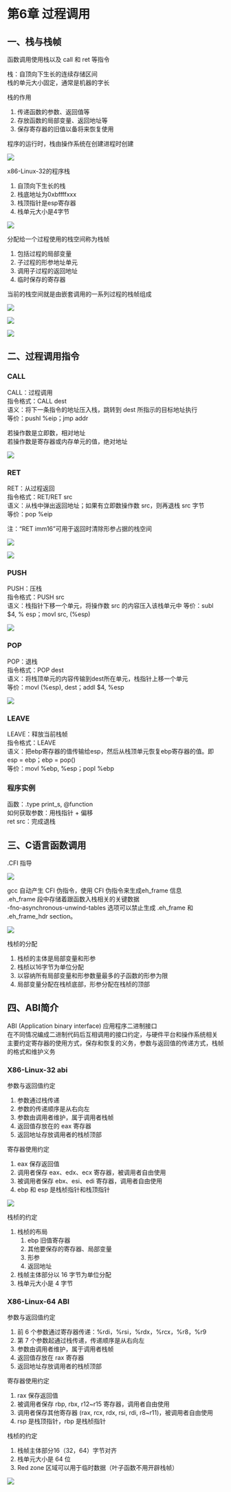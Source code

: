 # 第6章 过程调用
## 一、栈与栈帧
函数调用使用栈以及 call 和 ret 等指令

栈：自顶向下生长的连续存储区间  
栈的单元大小固定，通常是机器的字长

栈的作用
1. 传递函数的参数、返回值等
2. 存放函数的局部变量、返回地址等
3. 保存寄存器的旧值以备将来恢复使用

程序的运行时，栈由操作系统在创建进程时创建

![](assets/assembly-6-1.png)

x86-Linux-32的程序栈
1. 自顶向下生长的栈
2. 栈底地址为0xbffffxxx
3. 栈顶指针是esp寄存器
4. 栈单元大小是4字节

![](assets/assembly-6-2.png)

分配给一个过程使用的栈空间称为栈帧
1. 包括过程的局部变量
2. 子过程的形参地址单元
3. 调用子过程的返回地址
4. 临时保存的寄存器

当前的栈空间就是由嵌套调用的一系列过程的栈帧组成

![](assets/assembly-6-3.png)

![](assets/assembly-6-4.png)

![](assets/assembly-6-5.png)

## 二、过程调用指令
### CALL
CALL：过程调用  
指令格式：CALL dest  
语义：将下一条指令的地址压入栈，跳转到 dest 所指示的目标地址执行  
等价：pushl %eip；jmp addr

若操作数是立即数，相对地址  
若操作数是寄存器或内存单元的值，绝对地址

![](assets/assembly-6-6.png)

### RET  
RET：从过程返回  
指令格式：RET/RET src  
语义：从栈中弹出返回地址；如果有立即数操作数 src，则再退栈 src 字节  
等价：pop %eip

注：“RET imm16”可用于返回时清除形参占据的栈空间

![](assets/assembly-6-7.png)

![](assets/assembly-6-8.png)

### PUSH
PUSH：压栈  
指令格式：PUSH src  
语义：栈指针下移一个单元，将操作数 src 的内容压入该栈单元中 
等价：subl $4, % esp；movl src, (%esp)

![](assets/assembly-6-9.png)

### POP
POP：退栈  
指令格式：POP dest  
语义：将栈顶单元的内容传输到dest所在单元，栈指针上移一个单元  
等价：movl (%esp), dest；addl $4, %esp

![](assets/assembly-6-10.png)

### LEAVE
LEAVE：释放当前栈帧  
指令格式：LEAVE  
语义：把ebp寄存器的值传输给esp，然后从栈顶单元恢复ebp寄存器的值。即esp = ebp；ebp = pop()  
等价：movl %ebp, %esp；popl %ebp

### 程序实例
函数：.type print_s, @function  
如何获取参数：用栈指针 + 偏移  
ret src：完成退栈

## 三、C语言函数调用
.CFI 指导

![](assets/assembly-6-11.png)

gcc 自动产生 CFI 伪指令，使用 CFI 伪指令来生成eh_frame 信息  
.eh_frame 段中存储着跟函数入栈相关的关键数据   
-fno-asynchronous-unwind-tables 选项可以禁止生成 .eh_frame 和 .eh_frame_hdr section。

![](assets/assembly-6-12.png)

栈桢的分配
1. 栈桢的主体是局部变量和形参
2. 栈桢以16字节为单位分配
3. 以容纳所有局部变量和形参数量最多的子函数的形参为限
4. 局部变量分配在栈桢底部，形参分配在栈桢的顶部

## 四、ABI简介
ABI (Application binary interface) 应用程序二进制接口  
在不同情况编成二进制代码后互相调用的接口约定，与硬件平台和操作系统相关  
主要约定寄存器的使用方式，保存和恢复的义务，参数与返回值的传递方式，栈帧的格式和维护义务

### X86-Linux-32 abi
参数与返回值约定
1. 参数通过栈传递
2. 参数的传递顺序是从右向左
3. 参数由调用者维护，属于调用者栈帧
4. 返回值存放在的 eax 寄存器
5. 返回地址存放调用者的栈桢顶部

寄存器使用约定
1. eax 保存返回值
2. 调用者保存 eax、edx、ecx 寄存器，被调用者自由使用
3. 被调用者保存 ebx、esi、edi 寄存器，调用者自由使用
4. ebp 和 esp 是栈桢指针和栈顶指针

![](assets/assembly-6-13.png)

栈桢的约定
1. 栈桢的布局
   1. ebp 旧值寄存器
   2. 其他要保存的寄存器、局部变量
   3. 形参
   4. 返回地址
2. 栈帧主体部分以 16 字节为单位分配
3. 栈单元大小是 4 字节

### X86-Linux-64 ABI
参数与返回值约定
1. 前 6 个参数通过寄存器传递：%rdi，%rsi，%rdx，%rcx，%r8，%r9 
2. 第 7 个参数起通过栈传递，传递顺序是从右向左
3. 参数由调用者维护，属于调用者栈帧
4. 返回值存放在 rax 寄存器
5. 返回地址存放调用者的栈桢顶部

寄存器使用约定
1. rax 保存返回值
2. 被调用者保存 rbp, rbx, r12~r15 寄存器，调用者自由使用
3. 调用者保存其他寄存器 (rax, rcx, rdx, rsi, rdi, r8~r11)，被调用者自由使用
4. rsp 是栈顶指针，rbp 是栈桢指针

栈桢的约定
1. 栈帧主体部分16（32，64）字节对齐
2. 栈单元大小是 64 位
3. Red zone 区域可以用于临时数据（叶子函数不用开辟栈帧）

![](assets/assembly-6-14.png)

